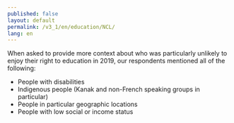 ```yaml
---
published: false
layout: default
permalink: /v3_1/en/education/NCL/
lang: en
---
```

When asked to provide more context about who was particularly unlikely to enjoy their right to education in 2019, our respondents mentioned all of the following:

-	People with disabilities
-	Indigenous people (Kanak and non-French speaking groups in particular)
-	People in particular geographic locations
-	People with low social or income status

